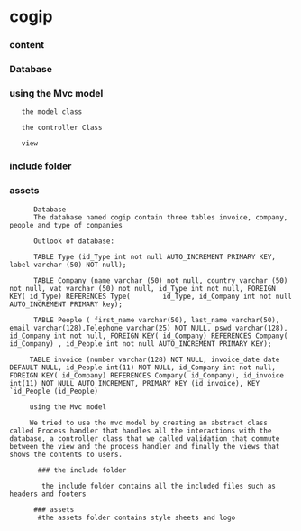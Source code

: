 # cogip
### content
   ### Database
   ### using the Mvc model
       the model class
      
       the controller Class
      
       view
### include folder
### assets

          Database 
          The database named cogip contain three tables invoice, company, people and type of companies
          
          Outlook of database:
 
          TABLE Type (id_Type int not null AUTO_INCREMENT PRIMARY KEY, label varchar (50) NOT null);
          
          TABLE Company (name varchar (50) not null, country varchar (50) not null, vat varchar (50) not null, id_Type int not null, FOREIGN KEY( id_Type) REFERENCES Type(        id_Type, id_Company int not null AUTO_INCREMENT PRIMARY key);

          TABLE People ( first_name varchar(50), last_name varchar(50), email varchar(128),Telephone varchar(25) NOT NULL, pswd varchar(128), id_Company int not null, FOREIGN KEY( id_Company) REFERENCES Company( id_Company) , id_People int not null AUTO_INCREMENT PRIMARY KEY);
          
         TABLE invoice (number varchar(128) NOT NULL, invoice_date date DEFAULT NULL, id_People int(11) NOT NULL, id_Company int not null, FOREIGN KEY( id_Company) REFERENCES Company( id_Company), id_invoice int(11) NOT NULL AUTO_INCREMENT, PRIMARY KEY (id_invoice), KEY `id_People (id_People)
          
         using the Mvc model

         We tried to use the mvc model by creating an abstract class called Process handler that handles all the interactions with the database, a controller class that we called validation that commute between the view and the process handler and finally the views that shows the contents to users.
         
           ### the include folder
 
            the include folder contains all the included files such as headers and footers
            
          ### assets           
           #the assets folder contains style sheets and logo
 
